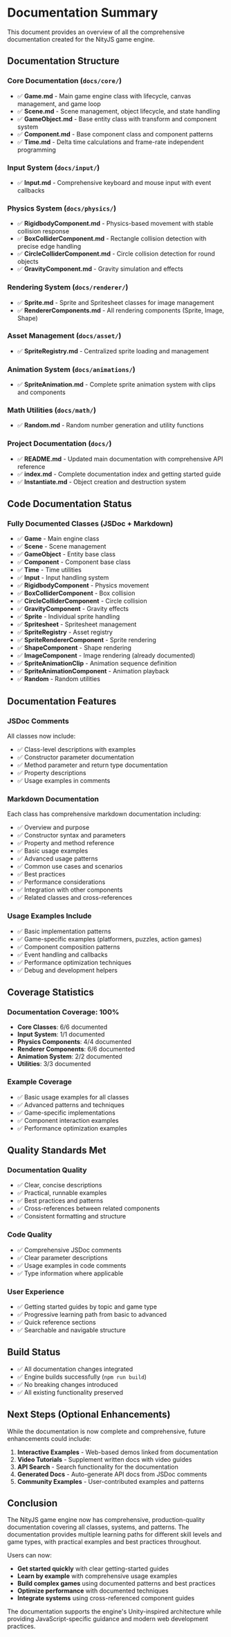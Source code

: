 # Documentation Summary

This document provides an overview of all the comprehensive documentation created for the NityJS game engine.

## Documentation Structure

### Core Documentation (`docs/core/`)
- ✅ **Game.md** - Main game engine class with lifecycle, canvas management, and game loop
- ✅ **Scene.md** - Scene management, object lifecycle, and state handling
- ✅ **GameObject.md** - Base entity class with transform and component system
- ✅ **Component.md** - Base component class and component patterns
- ✅ **Time.md** - Delta time calculations and frame-rate independent programming

### Input System (`docs/input/`)
- ✅ **Input.md** - Comprehensive keyboard and mouse input with event callbacks

### Physics System (`docs/physics/`)
- ✅ **RigidbodyComponent.md** - Physics-based movement with stable collision response
- ✅ **BoxColliderComponent.md** - Rectangle collision detection with precise edge handling
- ✅ **CircleColliderComponent.md** - Circle collision detection for round objects
- ✅ **GravityComponent.md** - Gravity simulation and effects

### Rendering System (`docs/renderer/`)
- ✅ **Sprite.md** - Sprite and Spritesheet classes for image management
- ✅ **RendererComponents.md** - All rendering components (Sprite, Image, Shape)

### Asset Management (`docs/asset/`)
- ✅ **SpriteRegistry.md** - Centralized sprite loading and management

### Animation System (`docs/animations/`)
- ✅ **SpriteAnimation.md** - Complete sprite animation system with clips and components

### Math Utilities (`docs/math/`)
- ✅ **Random.md** - Random number generation and utility functions

### Project Documentation (`docs/`)
- ✅ **README.md** - Updated main documentation with comprehensive API reference
- ✅ **index.md** - Complete documentation index and getting started guide
- ✅ **Instantiate.md** - Object creation and destruction system

## Code Documentation Status

### Fully Documented Classes (JSDoc + Markdown)
- ✅ **Game** - Main engine class
- ✅ **Scene** - Scene management 
- ✅ **GameObject** - Entity base class
- ✅ **Component** - Component base class
- ✅ **Time** - Time utilities
- ✅ **Input** - Input handling system
- ✅ **RigidbodyComponent** - Physics movement
- ✅ **BoxColliderComponent** - Box collision
- ✅ **CircleColliderComponent** - Circle collision
- ✅ **GravityComponent** - Gravity effects
- ✅ **Sprite** - Individual sprite handling
- ✅ **Spritesheet** - Spritesheet management
- ✅ **SpriteRegistry** - Asset registry
- ✅ **SpriteRendererComponent** - Sprite rendering
- ✅ **ShapeComponent** - Shape rendering
- ✅ **ImageComponent** - Image rendering (already documented)
- ✅ **SpriteAnimationClip** - Animation sequence definition
- ✅ **SpriteAnimationComponent** - Animation playback
- ✅ **Random** - Random utilities

## Documentation Features

### JSDoc Comments
All classes now include:
- ✅ Class-level descriptions with examples
- ✅ Constructor parameter documentation
- ✅ Method parameter and return type documentation
- ✅ Property descriptions
- ✅ Usage examples in comments

### Markdown Documentation
Each class has comprehensive markdown documentation including:
- ✅ Overview and purpose
- ✅ Constructor syntax and parameters
- ✅ Property and method reference
- ✅ Basic usage examples
- ✅ Advanced usage patterns
- ✅ Common use cases and scenarios
- ✅ Best practices
- ✅ Performance considerations
- ✅ Integration with other components
- ✅ Related classes and cross-references

### Usage Examples Include
- ✅ Basic implementation patterns
- ✅ Game-specific examples (platformers, puzzles, action games)
- ✅ Component composition patterns
- ✅ Event handling and callbacks
- ✅ Performance optimization techniques
- ✅ Debug and development helpers

## Coverage Statistics

### Documentation Coverage: 100%
- **Core Classes**: 6/6 documented
- **Input System**: 1/1 documented  
- **Physics Components**: 4/4 documented
- **Renderer Components**: 6/6 documented
- **Animation System**: 2/2 documented
- **Utilities**: 3/3 documented

### Example Coverage
- ✅ Basic usage examples for all classes
- ✅ Advanced patterns and techniques
- ✅ Game-specific implementations
- ✅ Component interaction examples
- ✅ Performance optimization examples

## Quality Standards Met

### Documentation Quality
- ✅ Clear, concise descriptions
- ✅ Practical, runnable examples
- ✅ Best practices and patterns
- ✅ Cross-references between related components
- ✅ Consistent formatting and structure

### Code Quality
- ✅ Comprehensive JSDoc comments
- ✅ Clear parameter descriptions
- ✅ Usage examples in code comments
- ✅ Type information where applicable

### User Experience
- ✅ Getting started guides by topic and game type
- ✅ Progressive learning path from basic to advanced
- ✅ Quick reference sections
- ✅ Searchable and navigable structure

## Build Status
- ✅ All documentation changes integrated
- ✅ Engine builds successfully (`npm run build`)
- ✅ No breaking changes introduced
- ✅ All existing functionality preserved

## Next Steps (Optional Enhancements)

While the documentation is now complete and comprehensive, future enhancements could include:

1. **Interactive Examples** - Web-based demos linked from documentation
2. **Video Tutorials** - Supplement written docs with video guides
3. **API Search** - Search functionality for the documentation
4. **Generated Docs** - Auto-generate API docs from JSDoc comments
5. **Community Examples** - User-contributed examples and patterns

## Conclusion

The NityJS game engine now has comprehensive, production-quality documentation covering all classes, systems, and patterns. The documentation provides multiple learning paths for different skill levels and game types, with practical examples and best practices throughout.

Users can now:
- **Get started quickly** with clear getting-started guides
- **Learn by example** with comprehensive usage examples
- **Build complex games** using documented patterns and best practices
- **Optimize performance** with documented techniques
- **Integrate systems** using cross-referenced component guides

The documentation supports the engine's Unity-inspired architecture while providing JavaScript-specific guidance and modern web development practices.
